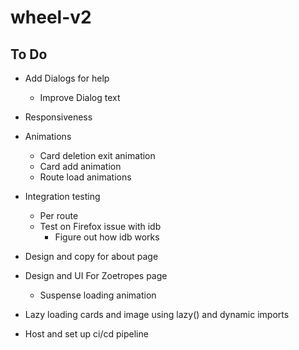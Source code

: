 # wheel-v2

## To Do

- Add Dialogs for help
  - Improve Dialog text
- Responsiveness
- Animations
  - Card deletion exit animation 
  - Card add animation
  - Route load animations 
- Integration testing
  - Per route
  - Test on Firefox issue with idb
    - Figure out how idb works
- Design and copy for about page
- Design and UI For Zoetropes page
  - Suspense loading animation
- Lazy loading cards and image using lazy() and dynamic imports

- Host and set up ci/cd pipeline